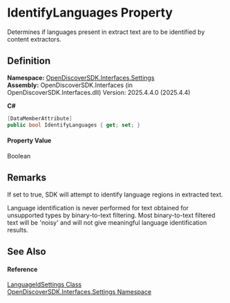 # IdentifyLanguages Property


Determines if languages present in extract text are to be identified by content extractors.



## Definition
**Namespace:** <a href="a1516a26-c3bc-5b32-80d1-92d32506d831">OpenDiscoverSDK.Interfaces.Settings</a>  
**Assembly:** OpenDiscoverSDK.Interfaces (in OpenDiscoverSDK.Interfaces.dll) Version: 2025.4.4.0 (2025.4.4)

**C#**
``` C#
[DataMemberAttribute]
public bool IdentifyLanguages { get; set; }
```



#### Property Value
Boolean

## Remarks

If set to true, SDK will attempt to identify language regions in extracted text.

Language identification is never performed for text obtained for unsupported types by binary-to-text filtering. Most binary-to-text filtered text will be 'noisy' and will not give meaningful language identification results.


## See Also


#### Reference
<a href="f87fd20f-aaa8-70a5-cfc1-25deeaad8361">LanguageIdSettings Class</a>  
<a href="a1516a26-c3bc-5b32-80d1-92d32506d831">OpenDiscoverSDK.Interfaces.Settings Namespace</a>  
